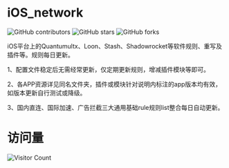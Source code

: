 
# iOS_network

![GitHub contributors](https://img.shields.io/github/contributors/elnfnoosm/iOS_network?style=for-the-badge)
![GitHub stars](https://img.shields.io/github/stars/elnfnoosm/iOS_network?color=ffd700&style=for-the-badge)
![GitHub forks](https://img.shields.io/github/forks/elnfnoosm/iOS_network?color=60c5ba&style=for-the-badge)



iOS平台上的Quantumultx、Loon、Stash、Shadowrocket等软件规则、重写及插件等。规则每日更新。

1、配置文件稳定后无需经常更新，仅定期更新规则，增减插件模块等即可。

2、各APP资源详见同名文件夹，插件或模块针对说明内标注的app版本均有效，如版本更新自行测试或降级。

3、国内直连、国际加速、广告拦截三大通用基础rule规则list整合每日自动更新。

# 访问量

![Visitor Count](https://visitor-badge.laobi.icu/badge?page_id=elnfnoosm.iOS_network)
<!---
![](http://profile-counter.glitch.me/elnfnoosm-iOS_network/count.svg)
--->
